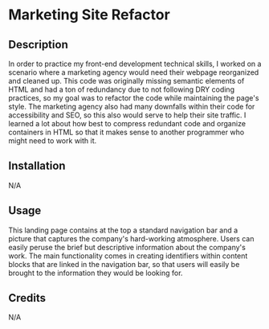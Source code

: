 # Marketing Site Refactor

## Description

In order to practice my front-end development technical skills, I worked on a scenario where a marketing agency would need their webpage reorganized and cleaned up. This code was originally missing semantic elements of HTML and had a ton of redundancy due to not following DRY coding practices, so my goal was to refactor the code while maintaining the page's style. The marketing agency also had many downfalls within their code for accessibility and SEO, so this also would serve to help their site traffic. I learned a lot about how best to compress redundant code and organize containers in HTML so that it makes sense to another programmer who might need to work with it.

## Installation

N/A

## Usage

This landing page contains at the top a standard navigation bar and a picture that captures the company's hard-working atmosphere. Users can easily peruse the brief but descriptive information about the company's work. The main functionality comes in creating identifiers within content blocks that are linked in the navigation bar, so that users will easily be brought to the information they would be looking for.

## Credits

N/A